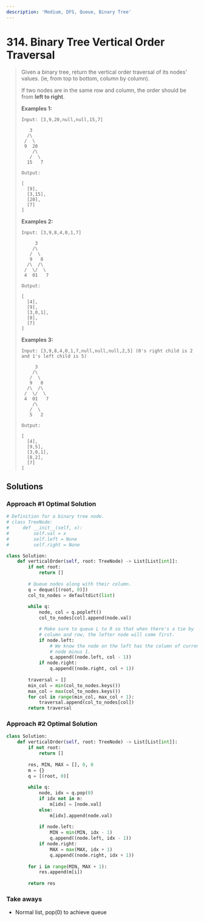 ```yaml
---
description: 'Medium, DFS, Queue, Binary Tree'
---
```


# 314. Binary Tree Vertical Order Traversal

> Given a binary tree, return the vertical order traversal of its nodes' values. \(ie, from top to bottom, column by column\).
>
> If two nodes are in the same row and column, the order should be from **left to right**.
>
> **Examples 1:**
>
> ```text
> Input: [3,9,20,null,null,15,7]
>
>    3
>   /\
>  /  \
>  9  20
>     /\
>    /  \
>   15   7 
>
> Output:
>
> [
>   [9],
>   [3,15],
>   [20],
>   [7]
> ]
> ```
>
> **Examples 2:**
>
> ```text
> Input: [3,9,8,4,0,1,7]
>
>      3
>     /\
>    /  \
>    9   8
>   /\  /\
>  /  \/  \
>  4  01   7 
>
> Output:
>
> [
>   [4],
>   [9],
>   [3,0,1],
>   [8],
>   [7]
> ]
> ```
>
> **Examples 3:**
>
> ```text
> Input: [3,9,8,4,0,1,7,null,null,null,2,5] (0's right child is 2 and 1's left child is 5)
>
>      3
>     /\
>    /  \
>    9   8
>   /\  /\
>  /  \/  \
>  4  01   7
>     /\
>    /  \
>    5   2
>
> Output:
>
> [
>   [4],
>   [9,5],
>   [3,0,1],
>   [8,2],
>   [7]
> ]
> ```

## Solutions

### Approach \#1 Optimal Solution

```python
# Definition for a binary tree node.
# class TreeNode:
#     def __init__(self, x):
#         self.val = x
#         self.left = None
#         self.right = None

class Solution:
    def verticalOrder(self, root: TreeNode) -> List[List[int]]:
        if not root:
            return []
        
        # Queue nodes along with their column.
        q = deque([(root, 0)])
        col_to_nodes = defaultdict(list)
        
        while q:
            node, col = q.popleft()
            col_to_nodes[col].append(node.val)

            # Make sure to queue L to R so that when there's a tie by
            # column and row, the lefter node will come first.
            if node.left:
                # We know the node on the left has the column of current
                # node minus 1.
                q.append((node.left, col - 1))
            if node.right:
                q.append((node.right, col + 1))        
        
        traversal = []
        min_col = min(col_to_nodes.keys())
        max_col = max(col_to_nodes.keys())
        for col in range(min_col, max_col + 1):
            traversal.append(col_to_nodes[col])
        return traversal
```

### Approach \#2 Optimal Solution

```python
class Solution:
    def verticalOrder(self, root: TreeNode) -> List[List[int]]:
        if not root:
            return []
        
        res, MIN, MAX = [], 0, 0
        m = {}
        q = [(root, 0)]
        
        while q:
            node, idx = q.pop(0)
            if idx not in m:
                m[idx] = [node.val]
            else:
                m[idx].append(node.val)
        
            if node.left:
                MIN = min(MIN, idx - 1)
                q.append((node.left, idx - 1))
            if node.right:
                MAX = max(MAX, idx + 1)
                q.append((node.right, idx + 1))
        
        for i in range(MIN, MAX + 1):
            res.append(m[i])
            
        return res
```

### Take aways

* Normal list, pop\(0\) to achieve queue

